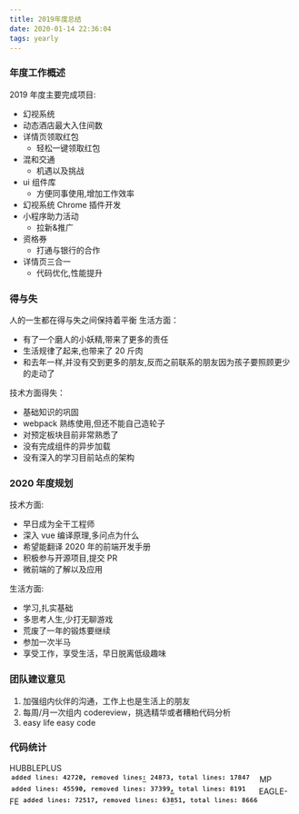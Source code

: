 ```yaml
---
title: 2019年度总结
date: 2020-01-14 22:36:04
tags: yearly
---
```


### 年度工作概述

2019 年度主要完成项目:

- 幻视系统
- 动态酒店最大入住间数
- 详情页领取红包
  - 轻松一键领取红包
- 混和交通
  - 机遇以及挑战
- ui 组件库
  - 方便同事使用,增加工作效率
- 幻视系统 Chrome 插件开发
- 小程序助力活动
  - 拉新&推广
- 资格券
  - 打通与银行的合作
- 详情页三合一
  - 代码优化,性能提升

### 得与失

人的一生都在得与失之间保持着平衡
生活方面：

- 有了一个磨人的小妖精,带来了更多的责任
- 生活规律了起来,也带来了 20 斤肉
- 和去年一样,并没有交到更多的朋友,反而之前联系的朋友因为孩子要照顾更少的走动了

技术方面得失：

- 基础知识的巩固
- webpack 熟练使用,但还不能自己造轮子
- 对预定板块目前非常熟悉了
- 没有完成组件的异步加载
- 没有深入的学习目前站点的架构

### 2020 年度规划

技术方面:

- 早日成为全干工程师
- 深入 vue 编译原理,多问点为什么
- 希望能翻译 2020 年的前端开发手册
- 积极参与开源项目,提交 PR
- 微前端的了解以及应用

生活方面:

- 学习,扎实基础
- 多思考人生,少打无聊游戏
- 荒废了一年的锻炼要继续
- 参加一次半马
- 享受工作，享受生活，早日脱离低级趣味

### 团队建议意见

1. 加强组内伙伴的沟通，工作上也是生活上的朋友
2. 每周/月一次组内 codereview，挑选精华或者糟粕代码分析
3. easy life easy code

### 代码统计

HUBBLEPLUS
![HUBBLEPLUS](/imgs/2019-hubble.png)
MP
![mp](/imgs/2019-mini.png)
EAGLE-FE
![EAGLE](/imgs/2019-tcul.png)
